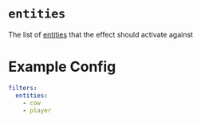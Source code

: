# `entities`

The list of [entities](https://hub.spigotmc.org/javadocs/bukkit/org/bukkit/entity/EntityType.html) that the effect should activate against

# Example Config
```yaml
filters:
  entities: 
    - cow
    - player
```
